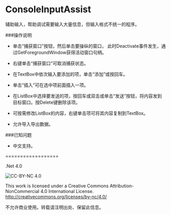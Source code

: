ConsoleInputAssist
==================

辅助输入，帮助调试需要输入大量信息，但输入格式不统一的程序。

###操作说明

- 单击“捕获窗口”按钮，然后单击要操纵的窗口，
此时Deactivate事件发生，通过GetForegroundWindow获得活动窗口句柄。

- 右键单击“捕获窗口”可取消捕获状态。

- 在TextBox中依次输入要添加的项，单击“添加”或按回车。

- 单击“插入”可在选中项前面插入一项。

- 在ListBox中选择要发送的项，按回车或双击或单击“发送”按钮，将内容发到目标窗口。按Delete键删除该项。

- 可按需修改ListBox的内容，右键单击项可将其内容复制到TextBox。

- 允许导入导出数据。

###已知问题

- 中文支持。

==================

.Net 4.0


![CC-BY-NC 4.0](https://i.creativecommons.org/l/by-nc/4.0/88x31.png)

This work is licensed under a Creative Commons Attribution-NonCommercial 4.0 International License.
http://creativecommons.org/licenses/by-nc/4.0/

不允许商业使用。转载请注明出处、保留此信息。
